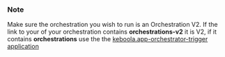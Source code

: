 ### Note
Make sure the orchestration you wish to run is an Orchestration V2. If the link to your of your orchestration contains **orchestrations-v2** it is V2, if it contains **orchestrations** use the the [keboola.app-orchestrator-trigger application](https://github.com/keboola/app-orchestrator-trigger)